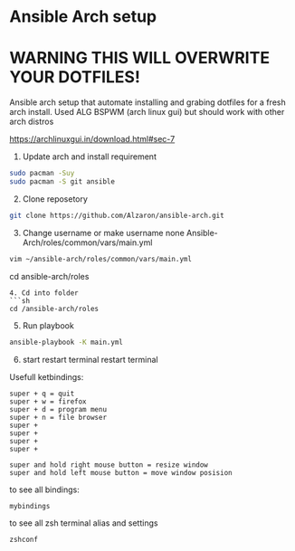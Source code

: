 
# Ansible Arch setup


# WARNING THIS WILL OVERWRITE YOUR DOTFILES! 


Ansible arch setup that automate installing and grabing dotfiles for a fresh arch install.
Used ALG BSPWM (arch linux gui) but should work with other arch distros

https://archlinuxgui.in/download.html#sec-7

1. Update arch and install requirement
```sh
sudo pacman -Suy
sudo pacman -S git ansible
```
2. Clone reposetory
```sh
git clone https://github.com/Alzaron/ansible-arch.git
```
3. Change username or make username none Ansible-Arch/roles/common/vars/main.yml 
```sh
vim ~/ansible-arch/roles/common/vars/main.yml 
```
cd ansible-arch/roles
```
4. Cd into folder
```sh
cd /ansible-arch/roles
```
5. Run playbook
```sh
ansible-playbook -K main.yml
```
6. start restart terminal restart terminal


Usefull ketbindings:

``` bindings
super + q = quit
super + w = firefox
super + d = program menu
super + n = file browser
super + 
super + 
super + 
super + 

super and hold right mouse button = resize window
super and hold left mouse button = move window posision
```
to see all bindings:
```bash
mybindings
```
to see all zsh terminal alias and settings
```sh
zshconf
```